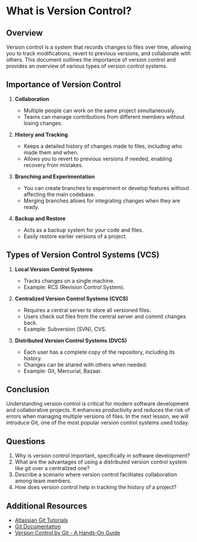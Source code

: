 # What is Version Control?

## Overview
Version control is a system that records changes to files over time, allowing you to track modifications, revert to previous versions, and collaborate with others. This document outlines the importance of version control and provides an overview of various types of version control systems.

## Importance of Version Control

1. **Collaboration**
   - Multiple people can work on the same project simultaneously.
   - Teams can manage contributions from different members without losing changes.

2. **History and Tracking**
   - Keeps a detailed history of changes made to files, including who made them and when.
   - Allows you to revert to previous versions if needed, enabling recovery from mistakes.

3. **Branching and Experimentation**
   - You can create branches to experiment or develop features without affecting the main codebase.
   - Merging branches allows for integrating changes when they are ready.

4. **Backup and Restore**
   - Acts as a backup system for your code and files.
   - Easily restore earlier versions of a project.

## Types of Version Control Systems (VCS)

1. **Local Version Control Systems**
   - Tracks changes on a single machine.
   - Example: RCS (Revision Control System).

2. **Centralized Version Control Systems (CVCS)**
   - Requires a central server to store all versioned files.
   - Users check out files from the central server and commit changes back.
   - Example: Subversion (SVN), CVS.

3. **Distributed Version Control Systems (DVCS)**
   - Each user has a complete copy of the repository, including its history.
   - Changes can be shared with others when needed.
   - Example: Git, Mercurial, Bazaar.

## Conclusion
Understanding version control is critical for modern software development and collaborative projects. It enhances productivity and reduces the risk of errors when managing multiple versions of files. In the next lesson, we will introduce Git, one of the most popular version control systems used today.

## Questions
1. Why is version control important, specifically in software development?
2. What are the advantages of using a distributed version control system like git over a centralized one?
3. Describe a scenario where version control facilitates collaboration among team members.
4. How does version control help in tracking the history of a project?

## Additional Resources
- [Atlassian Git Tutorials](https://www.atlassian.com/git/tutorials)
- [Git Documentation](https://git-scm.com/doc)
- [Version Control by Git - A Hands-On Guide](https://www.git-scm.com/book/en/v2)
